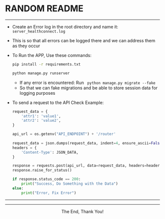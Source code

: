 # RANDOM README
---

- Create an Error log in the root directory and name it: ``` server_healthconnect.log ```
- This is so that all errors can be logged there and we can address them as they occur

- To Run the APP, Use these commands:
    ```bash
    pip install -r requirements.txt
    ```
    ```bash 
    python manage.py runserver
    ```
    - If any error is encountered: Run ``` python manage.py migrate --fake```
    - So that we can fake migrations and be able to store session data for logging purposes

- To send a request to the API Check Example:
    ```python
    request_data = {
        'attr1': 'value1',
        'attr2': 'value2',
    }

    api_url = os.getenv("API_ENDPOINT") + '/router'
                
    request_data = json.dumps(request_data, indent=4, ensure_ascii=False)
    headers = {
        'Content-Type': JSON_DATA,
    }
    
    response = requests.post(api_url, data=request_data, headers=headers)
    response.raise_for_status()
    
    if response.status_code == 200:
        print("Success, Do Something with the Data")
    else:
        print("Error, Fix Error")
    
    ```

---
---

<p align="center">The End, Thank You!</p>